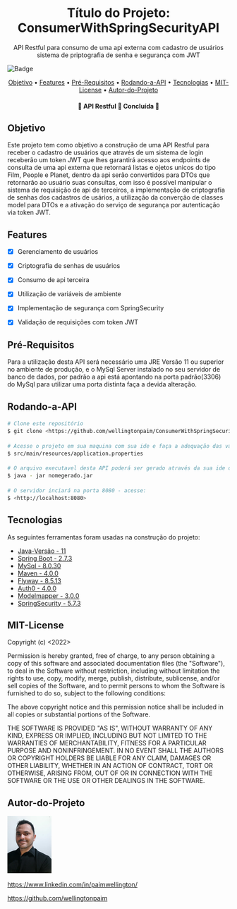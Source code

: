 <h1 align="center">Título do Projeto: ConsumerWithSpringSecurityAPI</h1>

<p align="center">API Restful para consumo de uma api externa com cadastro de usuários sistema de priptografia de senha e segurança com JWT</p>

![Badge](https://img.shields.io/badge/WJBC-Sofwares-%237159c1?style=for-the-badge&logo=ghost)

<p align="center">
 <a href="#Objetivo">Objetivo</a> •
 <a href="#Features">Features</a> • 
 <a href="#Pré-Requisitos">Pré-Requisitos</a> •
 <a href="#Rodando-a-API">Rodando-a-API</a> • 
 <a href="#Tecnologias">Tecnologias</a> • 
 <a href="#MIT-License">MIT-License</a> • 
 <a href="#Autor-do-Projeto">Autor-do-Projeto</a>
</p>

<h4 align="center"> 
	🚧  API Restful 🚀 Concluída  🚧
</h4>

## Objetivo

Este projeto tem como objetivo a construção de uma API Restful para receber o cadastro de usuários que através de um sistema de login receberão um token JWT que lhes garantirá acesso aos endpoints de consulta de uma api externa que retornará listas e ojetos unicos do tipo Film, People e Planet, dentro da api serão convertidos para DTOs que retornarão ao usuário suas consultas, com isso é possível manipular o sistema de requisição de api de terceiros, a implementação de criptografia de senhas dos cadastros de usários, a utilização da converção de classes model para DTOs e a ativação do serviço de segurança por autenticação via token JWT.

## Features

- [X] Gerenciamento de usuários
- [X] Criptografia de senhas de usuários
- [X] Consumo de api terceira
- [X] Utilização de variáveis de ambiente
- [X] Implementação de segurança com SpringSecurity
- [X] Validação de requisições com token JWT


## Pré-Requisitos

Para a utilização desta API será necessário uma JRE Versão 11 ou superior no ambiente de produção, e o MySql Server instalado no seu servidor de banco de dados, por padrão a api está apontando na porta padrão(3306) do MySql para utilizar uma porta distinta faça a devida alteração.

## Rodando-a-API

```bash
# Clone este repositório
$ git clone <https://github.com/wellingtonpaim/ConsumerWithSpringSecurity>

# Acesse o projeto em sua maquina com sua ide e faça a adequação das variáveis de ambiente utilizadas para o acesso ao banco de dados, no arquivo application.properties, sendo a variavel da url, do username e da password, respectivamente: DB_URL, DB_USER, DB_KEY, configure estas variáveis com os valores correspondentes ao seu banco de dados, também será necessário configurar a variável de ambiente TOKEN_KEY que deverá carregar o valor de uma senha gerada automáticamente em base 64, está senha poderá ser gerada por exemplo no gerador online disponível na url <https://guidgenerator.com/online-guid-generator.aspx> . Caso seja necessário alterar a porta de acesso ao banco de dados faça esta alteração no valor que segue na url como por exemplo em: spring.datasource.url=jdbc:mysql://localhost:3306/consumerwhithspringsecurity. O arquivo application.properties fica em:
$ src/main/resources/application.properties

# O arquivo executavel desta API poderá ser gerado através da sua ide de preferencia, estando de posse do projeto em sua máquina. Tendo o arquivo executável do projeto, com o cmd ou terminal execute a aplicação com o comando:
$ java - jar nomegerado.jar

# O servidor inciará na porta 8080 - acesse: 
$ <http://localhost:8080>
```
## Tecnologias

As seguintes ferramentas foram usadas na construção do projeto:

- [Java-Versão - 11](https://java.com/)
- [Spring Boot - 2.7.3](https://spring.io/projects/spring-boot/)
- [MySql - 8.0.30](https://mysql.com/)
- [Maven - 4.0.0](https://maven.apache.org)
- [Flyway - 8.5.13](https://flywaydb.org/)
- [Auth0 - 4.0.0](https://auth0.com/)
- [Modelmapper - 3.0.0](http://modelmapper.org/)
- [SpringSecurity - 5.7.3](https://spring.io/projects/spring-security)


## MIT-License

Copyright (c) <2022> <Wellington Paim>

Permission is hereby granted, free of charge, to any person obtaining a copy
of this software and associated documentation files (the "Software"), to deal
in the Software without restriction, including without limitation the rights
to use, copy, modify, merge, publish, distribute, sublicense, and/or sell
copies of the Software, and to permit persons to whom the Software is
furnished to do so, subject to the following conditions:

The above copyright notice and this permission notice shall be included in all
copies or substantial portions of the Software.

THE SOFTWARE IS PROVIDED "AS IS", WITHOUT WARRANTY OF ANY KIND, EXPRESS OR
IMPLIED, INCLUDING BUT NOT LIMITED TO THE WARRANTIES OF MERCHANTABILITY,
FITNESS FOR A PARTICULAR PURPOSE AND NONINFRINGEMENT. IN NO EVENT SHALL THE
AUTHORS OR COPYRIGHT HOLDERS BE LIABLE FOR ANY CLAIM, DAMAGES OR OTHER
LIABILITY, WHETHER IN AN ACTION OF CONTRACT, TORT OR OTHERWISE, ARISING FROM,
OUT OF OR IN CONNECTION WITH THE SOFTWARE OR THE USE OR OTHER DEALINGS IN THE
SOFTWARE.

## Autor-do-Projeto


![Wellington Paim](https://github.com/wellingtonpaim/ConsumerWithSpringSecurity/blob/main/src/main/resources/static/fotoperfil.png)

<https://www.linkedin.com/in/paimwellington/>

<https://github.com/wellingtonpaim>